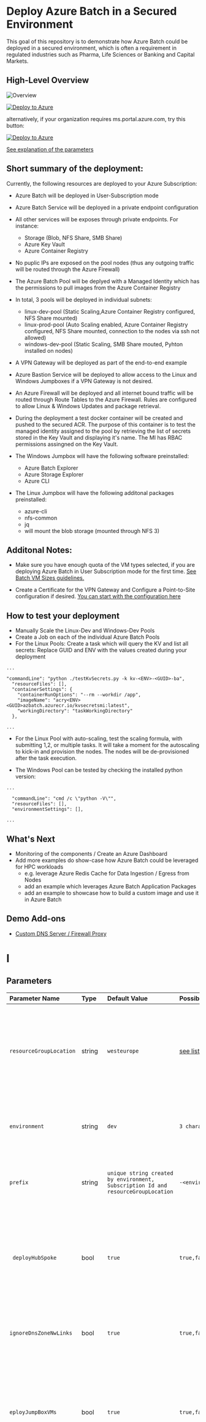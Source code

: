 # Deploy Azure Batch in a Secured Environment

This goal of this repository is to demonstrate how Azure Batch could be deployed in a secured environment, which is often a requirement in regulated industries such as Pharma, Life Sciences or Banking and Capital Markets. 


## High-Level Overview

![Overview](./images/batch-private-cluster.png)


[![Deploy to Azure](https://aka.ms/deploytoazurebutton)](https://portal.azure.com/#create/Microsoft.Template/uri/https%3A%2F%2Fraw.githubusercontent.com%2Fmocelj%2FAzureBatch-Secured%2Fmain%2Fazuredeploy.json)

alternatively, if your organization requires ms.portal.azure.com, try this button: 

[![Deploy to Azure](https://aka.ms/deploytoazurebutton)](https://ms.portal.azure.com/#create/Microsoft.Template/uri/https%3A%2F%2Fraw.githubusercontent.com%2Fmocelj%2FAzureBatch-Secured%2Fmain%2Fazuredeploy.json)

[See explanation of the parameters](#Parameters)

## Short summary of the deployment:

Currently, the following resources are deployed to your Azure Subscription:

- Azure Batch will be deployed in User-Subscription mode 
- Azure Batch Service will be deployed in a private endpoint configuration
- All other services will be exposes through private endpoints. For instance: 

    - Storage (Blob, NFS Share, SMB Share)
    - Azure Key Vault
    - Azure Container Registry


- No puplic IPs are exposed on the pool nodes (thus any outgoing traffic will be routed through the Azure Firewall)

- The Azure Batch Pool will be deplyed with a Managed Identity which has the permissions to pull images from the Azure Container Registry

- In total, 3 pools will be deployed in individual subnets:
    - linux-dev-pool (Static Scaling,Azure Container Registry configured, NFS Share mounted)
    - linux-prod-pool (Auto Scaling enabled, Azure Container Registry configured, NFS Share mounted, connection to the nodes via ssh not allowed)
    - windows-dev-pool (Static Scaling, SMB Share mouted, Pyhton installed on nodes)


- A VPN Gateway will be deployed as part of the end-to-end example

- Azure Bastion Service will be deployed to allow access to the Linux and Windows Jumpboxes if a VPN Gateway is not desired.

- An Azure Firewall will be deployed and all internet bound traffic will be routed through Route Tables to the Azure Firewall. Rules are configured to allow Linux & Windows Updates and package retrieval.

- During the deployment a test docker container will be created and pushed to the secured ACR. The purpose of this container is to test the managed identity assigned to the pool by retrieving the list of secrets stored in the Key Vault and displaying it's name. The MI has RBAC permissions assingned on the Key Vault.

- The Windows Jumpbox will have the following software preinstalled: 
    - Azure Batch Explorer
    - Azure Storage Explorer
    - Azure CLI

- The Linux Jumpbox will have the following additonal packages preinstalled:
    -  azure-cli 
    - nfs-common 
    - jq 
    - will mount the blob storage (mounted through NFS 3)



## Additonal Notes:

- Make sure you have enough quota of the VM types selected, if you are deploying Azure Batch in User Subscription mode for the first time. [See Batch VM Sizes guidelines.](https://docs.microsoft.com/en-us/azure/batch/batch-pool-vm-sizes)

- Create a Certificate for the VPN Gateway and Configure a Point-to-Site configuration if desired. [You can start with the configuration here](https://docs.microsoft.com/en-us/azure/batch/batch-pool-vm-sizes)


## How to test your deployment

- Manually Scale the Linux-Dev and Windows-Dev Pools 
- Create a Job on each of the individual Azure Batch Pools
- For the Linux Pools: Create a task which will query the KV and list all secrets:
Replace GUID and ENV with the values created during your deployment
```
...

"commandLine": "python ./testKvSecrets.py -k kv-<ENV>-<GUID>-ba",
  "resourceFiles": [],
  "containerSettings": {
    "containerRunOptions": "--rm --workdir /app",
    "imageName": "acry<ENV><GUID>azbatch.azurecr.io/kvsecretsmi:latest",
    "workingDirectory": "taskWorkingDirectory"
  },

...
```
- For the Linux Pool with auto-scaling, test the scaling formula, with submitting 1,2, or multiple tasks. It will take a moment for the autoscaling to kick-in and provision the nodes. The nodes will be de-provisioned after the task execution.

- The Windows Pool can be tested by checking the installed python version:
```
...

  "commandLine": "cmd /c \"python -V\"",
  "resourceFiles": [],
  "environmentSettings": [],

...
```

## What's Next

- Monitoring of the components / Create an Azure Dashboard
- Add more examples do show-case how Azure Batch could be leveraged for HPC workloads
    - e.g. leverage Azure Redis Cache for Data Ingestion / Egress from Nodes
    - add an example which leverages Azure Batch Application Packages
    - add an example to showcase how to build a custom image and use it in Azure Batch

## Demo Add-ons

- [Custom DNS Server / Firewall Proxy](modules/Demos/03-Demo-Custom-DNS/README.md)

# l
## Parameters

| Parameter Name | Type | Default Value | Possible Values | Description |
| :-- | :-- | :-- | :-- | :-- |
| `resourceGroupLocation` | string | `westeurope` | [see list with regions in preview here](https://docs.microsoft.com/en-us/azure/batch/batch-pool-no-public-ip-address) |Optional. The region the resources will be deployed to. Default value will be applied in case nothing is provided|
| `environment` | string | `dev` | `3 character prefix` | Optional. Default value will be applied in case nothing is provided. |
| `prefix` | string | `unique string created by environment, Subscription Id and resourceGroupLocation` | `-<environment>-<guid>-` | Optional. Default value will be applied in case nothing is provided.  |
| ` deployHubSpoke` | bool | `true` | `true,false` | Optional. Indicate if Hub-Spoke Network should be deployed. Default value will be applied in case nothing is provided. |
| `ignoreDnsZoneNwLinks` | bool | `true` | `true,false` | Optional. Default value will be applied in case nothing is provided. |
| `eployJumpBoxVMs` | bool | `true` | `true,false` | Optional. Indicate if a Linux and Windows Jumpbox should be deployed. Default value will be applied in case nothing is provided.|
| `deployVPNGw` | bool | `false` | `true,false` | Optional. Indicate if a VPN Gateway should be deployed. Note: deployment may take up to 45 min addtional time. Certificate has to be added after creation. Default value will be applied in case nothing is provided.|
| `deploySecureBatch` | bool | `true` | `true,false` | Optional. Indicate if Azure Batch Demo should be deployed. Default value will be applied in case nothing is provided. |
| `adminUserName` | string | `localadmin` |  | Optional. Default value will be applied in case nothing is provided. |
| `adminPassword` | secure string |  |  | Required. |
| `resourceTags` | object | `{object}` |  | Optional. Tags of the resource. |
| `jumpboxLinuxVmSize` | string | `Standard_B1s` | `Standard_B1s,Standard_B2ms` | Optional. Size of the Linux Jumpbox. Default value will be applied in case nothing is provided. |
| `jumpboxWindowsVmSize` | string | `Standard_D4_v5` | `Standard_B2ms,Standard_B4ms,Standard_D4_v5` | Optional. Size of the Windows Jumpbox. Default value will be applied in case nothing is provided. |
| `batchServiceObjectId` | string | | az ad sp show --id "MicrosoftAzureBatch" --query objectId -o tsv' | Required. Objected Id of the the Azure Batch Service. Needed to grant contributor permissions in batch user subscription mode deployment. Execute the acli command to get the id. |
| `batchNodeSku` | string | `Standard_D2s_v3` | `Standard_D2s_V3,Standard_D2s_V4,Standard_D2s_V5,Standard_F2s_v2,Standard_F4s_v2,Standard_F8s_v2,Standard_B2ms,Standard_B4ms,Standard_D4_v5` | Optional. Default value will be applied in case nothing is provided. |
